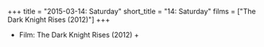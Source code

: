 +++
title = "2015-03-14: Saturday"
short_title = "14: Saturday"
films = ["The Dark Knight Rises (2012)"]
+++


* Film: The Dark Knight Rises (2012) +
